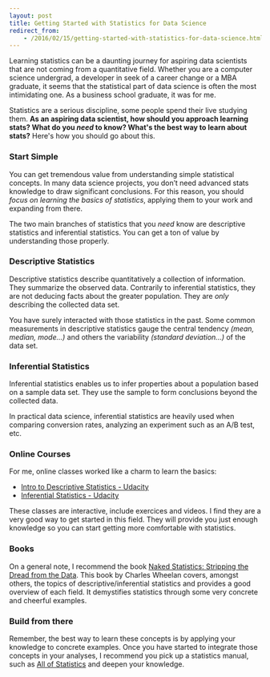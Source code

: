 ```yaml
---
layout: post
title: Getting Started with Statistics for Data Science
redirect_from:
    - /2016/02/15/getting-started-with-statistics-for-data-science.html
---
```


Learning statistics can be a daunting journey for aspiring data scientists that are not coming from a quantitative field. Whether you are a computer science undergrad, a developer in seek of a career change or a MBA graduate, it seems that the statistical part of data science is often the most intimidating one. As a business school graduate, it was for me. 

Statistics are a serious discipline, some people spend their live studying them. **As an aspiring data scientist, how should you approach learning stats? What do you _need_ to know? What's the best way to learn about stats?** Here's how you should go about this.

### Start Simple

You can get tremendous value from understanding simple statistical concepts. In many data science projects, you don’t need advanced stats knowledge to draw significant conclusions. For this reason, you should *focus on learning the basics of statistics*, applying them to your work and expanding from there. 

The two main branches of statistics that you *need* know are descriptive statistics and inferential statistics. You can get a ton of value by understanding those properly.

### Descriptive Statistics

Descriptive statistics describe quantitatively a collection of information. They summarize the observed data. Contrarily to inferential statistics, they are not deducing facts about the greater population. They are _only_ describing the collected data set. 

You have surely interacted with those statistics in the past. Some common measurements in descriptive statistics gauge the central tendency *(mean, median, mode...)* and others the variability *(standard deviation...)* of the data set. 

### Inferential Statistics

Inferential statistics enables us to infer properties about a population based on a sample data set. They use the sample to form conclusions beyond the collected data. 

In practical data science, inferential statistics are heavily used when comparing conversion rates, analyzing an experiment such as an A/B test, etc.  

### Online Courses
For me, online classes worked like a charm to learn the basics:

-   [Intro to Descriptive Statistics - Udacity](https://www.udacity.com/course/intro-to-descriptive-statistics--ud827)
-   [Inferential Statistics - Udacity](https://www.udacity.com/courses/ud201)

These classes are interactive, include exercices and videos. I find they are a very good way to get started in this field. They will provide you just enough knowledge so you can start getting more comfortable with statistics.

### Books
On a general note, I recommend the book [Naked Statistics: Stripping the Dread from the Data](http://www.amazon.com/Naked-Statistics-Stripping-Dread-Data/dp/1480590185). This book by Charles Wheelan covers, amongst others, the topics of descriptive/inferential statistics and provides a good overview of each field. It demystifies statistics through some very concrete and cheerful examples. 

### Build from there
Remember, the best way to learn these concepts is by applying your knowledge  to concrete examples. Once you have started to integrate those concepts in your analyses, I recommend you pick up a statistics manual, such as [All of Statistics](http://www.amazon.com/All-Statistics-Statistical-Inference-Springer/dp/0387402721) and deepen your knowledge.